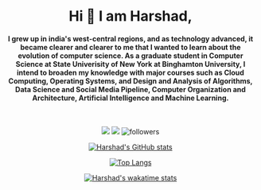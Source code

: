 <h1 align="center">Hi 👋 I am Harshad,</h1>

<h4 align="center">I grew up in india's west-central regions, and as technology advanced, it became clearer and clearer to me that I wanted to learn about the evolution of computer science. As a graduate student in Computer Science at State Univerisity of New York at Binghamton University, I intend to broaden my knowledge with major courses such as Cloud Computing, Operating Systems, and Design and Analysis of Algorithms, Data Science and Social Media Pipeline, Computer Organization and Architecture, Artificial Intelligence and Machine Learning.</h4>
<br/>


<div align="center">

[<img src="https://img.shields.io/badge/linkedin-%230077B5.svg?&style=for-the-badge&logo=linkedin&logoColor=white">](https://www.linkedin.com/in/harshadbhandwaldar)
[<img src="https://img.shields.io/badge/connect-%2300843e.svg?&style=for-the-badge&logo=symfony&logoColor=white">](https://hb0313.github.io/home/)
<img alt="followers" src="https://img.shields.io/github/followers/hb0313?color=236ad3&labelColor=1155ba&style=for-the-badge&logo=github&label=Follow"/>


[![Harshad's GitHub stats](https://github-readme-stats.vercel.app/api?username=hb0313&show_icons=true&theme=dark)](https://github.com/anuraghazra/github-readme-stats) 

[![Top Langs](https://github-readme-stats.vercel.app/api/top-langs/?username=hb0313&langs_count=9)](https://github.com/anuraghazra/github-readme-stats)
  
[![Harshad's wakatime stats](https://github-readme-stats.vercel.app/api/wakatime?username=hb0313)](https://github.com/anuraghazra/github-readme-stats)
  
</div>


